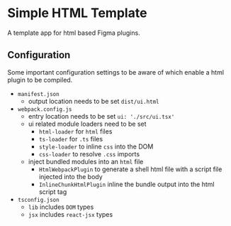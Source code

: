 # Simple HTML Template

A template app for html based Figma plugins.

## Configuration
Some important configuration settings to be aware of which enable a html plugin to be compiled.

- `manifest.json`
    - output location needs to be set `dist/ui.html`
- `webpack.config.js`
    - entry location needs to be set `ui: './src/ui.tsx'`
    - ui related module loaders need to be set
        - `html-loader` for `html` files
        - `ts-loader` for `.ts` files
        - `style-loader` to inline `css` into the DOM
        - `css-loader` to resolve `.css` imports
    - inject bundled modules into an `html` file
        - `HtmlWebpackPlugin` to generate a shell html file with a script file injected into the body
        - `InlineChunkHtmlPlugin` inline the bundle output into the html script tag
- `tsconfig.json`
    - `lib` includes `DOM` types
    - `jsx` includes `react-jsx` types